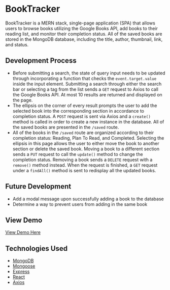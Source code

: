 # BookTracker
BookTracker is a MERN stack, single-page application (SPA) that allows users to browse books utilizing the Google Books API, add books to their reading list, and monitor their completion status. All of the saved books are stored in the MongoDB database, including the title, author, thumbnail, link, and status.

## Development Process
* Before submitting a search, the state of query input needs to be updated through incorporating a function that checks the `event.target.value` inside the input element. Submitting a search through either the search bar or selecting a tag from the list sends a `GET` request to Axios to call the Google Books API. At most 10 results are returned and displayed on the page.
* The ellipsis on the corner of every result prompts the user to add the selected book into the corresponding section in accordance to completion status. A `POST` request is sent via Axios and a `create()` method is called in order to create a new instance in the database. All of the saved books are presented in the `/saved` route.
* All of the books in the `/saved` route are organized according to their completion status: Reading, Plan To Read, and Completed. Selecting the ellipsis in this page allows the user to either move the book to another section or delete the saved book. Moving a book to a different section sends a `PUT` request to call the `update()` method to change the completion status. Removing a book sends a `DELETE` request with a `remove()` method instead. When the request is finished, a `GET` request under a `findAll()` method is sent to redisplay all the updated books.

## Future Development
* Add a modal message upon successfully adding a book to the database
* Determine a way to prevent users from adding in the same book

## View Demo
[View Demo Here](https://booktracker-q4cv.onrender.com/)

## Technologies Used
* [MongoDB](https://www.mongodb.com/)
* [Mongoose](https://www.npmjs.com/package/mongoose)
* [Express](https://www.npmjs.com/package/express)
* [React](https://reactjs.org/)
* [Axios](https://www.npmjs.com/package/axios)
